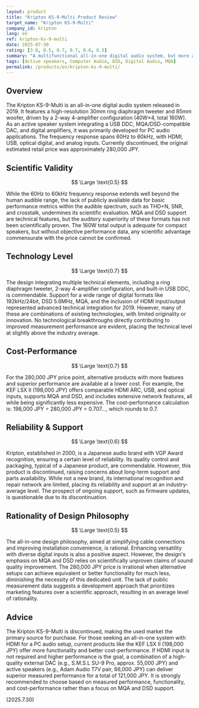 ```yaml
---
layout: product
title: "Kripton KS-9-Multi Product Review"
target_name: "Kripton KS-9-Multi"
company_id: kripton
lang: en
ref: kripton-ks-9-multi
date: 2025-07-30
rating: [3.0, 0.5, 0.7, 0.7, 0.6, 0.5]
summary: "A multifunctional all-in-one digital audio system, but more affordable and superior alternatives exist"
tags: [Active speakers, Computer Audio, DSD, Digital Audio, MQA]
permalink: /products/en/kripton-ks-9-multi/
---
```

## Overview

The Kripton KS-9-Multi is an all-in-one digital audio system released in 2019. It features a high-resolution 30mm ring diaphragm tweeter and 85mm woofer, driven by a 2-way 4-amplifier configuration (40W×4, total 160W). As an active speaker system integrating a USB DDC, MQA/DSD-compatible DAC, and digital amplifiers, it was primarily developed for PC audio applications. The frequency response spans 60Hz to 60kHz, with HDMI, USB, optical digital, and analog inputs. Currently discontinued, the original estimated retail price was approximately 280,000 JPY.

## Scientific Validity

$$ \Large \text{0.5} $$

While the 60Hz to 60kHz frequency response extends well beyond the human audible range, the lack of publicly available data for basic performance metrics within the audible spectrum, such as THD+N, SNR, and crosstalk, undermines its scientific evaluation. MQA and DSD support are technical features, but the auditory superiority of these formats has not been scientifically proven. The 160W total output is adequate for compact speakers, but without objective performance data, any scientific advantage commensurate with the price cannot be confirmed.

## Technology Level

$$ \Large \text{0.7} $$

The design integrating multiple technical elements, including a ring diaphragm tweeter, 2-way 4-amplifier configuration, and built-in USB DDC, is commendable. Support for a wide range of digital formats like 192kHz/24bit, DSD 5.6MHz, MQA, and the inclusion of HDMI input/output represented advanced technical integration for 2019. However, many of these are combinations of existing technologies, with limited originality or innovation. No technological breakthroughs directly contributing to improved measurement performance are evident, placing the technical level at slightly above the industry average.

## Cost-Performance

$$ \Large \text{0.7} $$

For the 280,000 JPY price point, alternative products with more features and superior performance are available at a lower cost. For example, the KEF LSX II (198,000 JPY) offers comparable HDMI ARC, USB, and optical inputs, supports MQA and DSD, and includes extensive network features, all while being significantly less expensive. The cost-performance calculation is: 198,000 JPY ÷ 280,000 JPY = 0.707..., which rounds to 0.7.

## Reliability & Support

$$ \Large \text{0.6} $$

Kripton, established in 2000, is a Japanese audio brand with VGP Award recognition, ensuring a certain level of reliability. Its quality control and packaging, typical of a Japanese product, are commendable. However, this product is discontinued, raising concerns about long-term support and parts availability. While not a new brand, its international recognition and repair network are limited, placing its reliability and support at an industry-average level. The prospect of ongoing support, such as firmware updates, is questionable due to its discontinuation.

## Rationality of Design Philosophy

$$ \Large \text{0.5} $$

The all-in-one design philosophy, aimed at simplifying cable connections and improving installation convenience, is rational. Enhancing versatility with diverse digital inputs is also a positive aspect. However, the design's emphasis on MQA and DSD relies on scientifically unproven claims of sound quality improvement. The 280,000 JPY price is irrational when alternative setups can achieve equivalent or better functionality for much less, diminishing the necessity of this dedicated unit. The lack of public measurement data suggests a development approach that prioritizes marketing features over a scientific approach, resulting in an average level of rationality.

## Advice

The Kripton KS-9-Multi is discontinued, making the used market the primary source for purchase. For those seeking an all-in-one system with HDMI for a PC audio setup, current products like the KEF LSX II (198,000 JPY) offer more functionality and better cost-performance. If HDMI input is not required and higher performance is the goal, a combination of a high-quality external DAC (e.g., S.M.S.L SU-9 Pro, approx. 55,000 JPY) and active speakers (e.g., Adam Audio T7V pair, 66,000 JPY) can deliver superior measured performance for a total of 121,000 JPY. It is strongly recommended to choose based on measured performance, functionality, and cost-performance rather than a focus on MQA and DSD support.

(2025.7.30)

